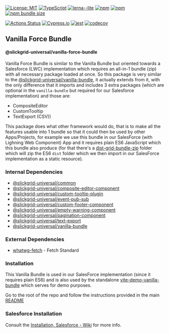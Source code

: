 [![License: MIT](https://img.shields.io/badge/License-MIT-yellow.svg)](https://opensource.org/licenses/MIT)
[![TypeScript](https://img.shields.io/badge/%3C%2F%3E-TypeScript-%230074c1.svg)](http://www.typescriptlang.org/)
[![lerna--lite](https://img.shields.io/badge/maintained%20with-lerna--lite-e137ff)](https://github.com/ghiscoding/lerna-lite)
[![npm](https://img.shields.io/npm/v/@slickgrid-universal/vanilla-force-bundle.svg)](https://www.npmjs.com/package/@slickgrid-universal/vanilla-force-bundle)
[![npm](https://img.shields.io/npm/dy/@slickgrid-universal/vanilla-force-bundle)](https://www.npmjs.com/package/@slickgrid-universal/vanilla-force-bundle)
[![npm bundle size](https://img.shields.io/bundlephobia/minzip/@slickgrid-universal/vanilla-force-bundle?color=success&label=gzip)](https://bundlephobia.com/result?p=@slickgrid-universal/vanilla-force-bundle)

[![Actions Status](https://github.com/ghiscoding/slickgrid-universal/workflows/CI%20Build/badge.svg)](https://github.com/ghiscoding/slickgrid-universal/actions)
[![Cypress.io](https://img.shields.io/badge/tested%20with-Cypress-04C38E.svg)](https://www.cypress.io/)
[![jest](https://jestjs.io/img/jest-badge.svg)](https://github.com/facebook/jest)
[![codecov](https://codecov.io/gh/ghiscoding/slickgrid-universal/branch/master/graph/badge.svg)](https://codecov.io/gh/ghiscoding/slickgrid-universal)

## Vanilla Force Bundle
#### @slickgrid-universal/vanilla-force-bundle

Vanilla Force Bundle is similar to the Vanilla Bundle but oriented towards a Salesforce (LWC) implementation which requires an all-in-1 bundle (zip) with all necessary package loaded at once. So this package is very similar to the [@slickgrid-universal/vanilla-bundle](https://github.com/ghiscoding/slickgrid-universal/tree/master/packages/vanilla-bundle), it actually extends from it, with the only difference that it imports and includes 3 extra packages (which are optional in the `vanilla-bundle` but required for our Salesforce implementation) and those are:
- CompositeEditor
- CustomTooltip
- TextExport (CSV))

This package does what other framework would do, that is to make all the features usable into 1 bundle so that it could then be used by other Apps/Projects, for example we use this bundle in our SalesForce (with Lighning Web Component) App and it requires plain ES6 JavaScript which this bundle also produce (for that there's a [dist-grid-bundle-zip](https://github.com/ghiscoding/slickgrid-universal/tree/master/packages/vanilla-force-bundle/dist-grid-bundle-zip) folder which will zip the ES6 `dist` folder which we then import in our SalesForce implementation as a static resource).

### Internal Dependencies
- [@slickgrid-universal/common](https://github.com/ghiscoding/slickgrid-universal/tree/master/packages/common)
- [@slickgrid-universal/composite-editor-component](https://github.com/ghiscoding/slickgrid-universal/tree/master/packages/composite-editor-component)
- [@slickgrid-universal/custom-tooltip-plugin](https://github.com/ghiscoding/slickgrid-universal/tree/master/packages/custom-tooltip-plugin)
- [@slickgrid-universal/event-pub-sub](https://github.com/ghiscoding/slickgrid-universal/tree/master/packages/event-pub-sub)
- [@slickgrid-universal/custom-footer-component](https://github.com/ghiscoding/slickgrid-universal/tree/master/packages/custom-footer-component)
- [@slickgrid-universal/empty-warning-component](https://github.com/ghiscoding/slickgrid-universal/tree/master/packages/empty-warning-component)
- [@slickgrid-universal/pagination-component](https://github.com/ghiscoding/slickgrid-universal/tree/master/packages/pagination-component)
- [@slickgrid-universal/text-export](https://github.com/ghiscoding/slickgrid-universal/tree/master/packages/text-export)
- [@slickgrid-universal/vanilla-bundle](https://github.com/ghiscoding/slickgrid-universal/tree/master/packages/vanilla-bundle)

### External Dependencies
- [whatwg-fetch](https://github.com/whatwg/fetch) - Fetch Standard

### Installation
This Vanilla Bundle is used in our SalesForce implementation (since it requires plain ES6) and is also used by the standalone [vite-demo-vanilla-bundle](https://github.com/ghiscoding/slickgrid-universal/tree/master/examples/vite-demo-vanilla-bundle) which serves for demo purposes.

Go to the root of the repo and follow the instructions provided in the main [README](https://github.com/ghiscoding/slickgrid-universal#installation)

### Salesforce Installation
Consult the [Installation, Salesforce - Wiki](https://ghiscoding.gitbook.io/slickgrid-universal/getting-started/installation-salesforce) for more info.
